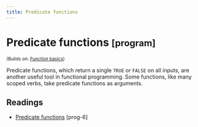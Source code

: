 ```yaml
---
title: Predicate functions
---
```


<!-- Generated automatically from function-predicate.yml. Do not edit by hand -->

# Predicate functions <small class='program'>[program]</small>
<small>(Builds on: [Function basics](function-basics.md))</small>

Predicate functions, which return a single `TRUE` or `FALSE` on all inputs, are
another useful tool in functional programming. Some functions, like many scoped verbs, 
take predicate functions as arguments.

## Readings

  * [Predicate functions](https://dcl-prog.stanford.edu/function-predicate.html) [prog-6]


